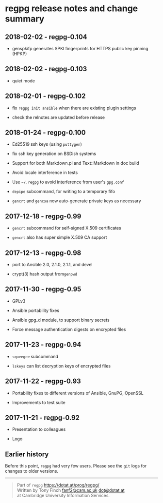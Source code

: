 regpg release notes and change summary
======================================

2018-02-02 - regpg-0.104
------------------------

* genspkifp generates SPKI fingerprints for HTTPS public key pinning (HPKP)


2018-02-02 - regpg-0.103
------------------------

* quiet mode


2018-02-01 - regpg-0.102
------------------------

* fix `regpg init ansible` when there are existing plugin settings

* check the relnotes are updated before release


2018-01-24 - regpg-0.100
------------------------

* Ed25519 ssh keys (using `puttygen`)

* fix ssh key generation on BSDish systems

* Support for both Markdown.pl and Text::Markdown in doc build

* Avoid locale interference in tests

* Use `~/.regpg` to avoid interference from user's `gpg.conf`

* `depipe` subcommand, for writing to a temporary fifo

* `gencrt` and `gencsa` now auto-generate private keys as necessary


2017-12-18 - regpg-0.99
-----------------------

* `gencrt` subcommand for self-signed X.509 certificates

* `gencrt` also has super simple X.509 CA support


2017-12-13 - regpg-0.98
-----------------------

* port to Ansible 2.0, 2.1.0, 2.1.1, and devel

* crypt(3) hash output from`genpwd`


2017-11-30 - regpg-0.95
-----------------------

* GPLv3

* Ansible portability fixes

* Ansible gpg_d module, to support binary secrets

* Force message authentication digests on encrypted files


2017-11-23 - regpg-0.94
-----------------------

* `squeegee` subcommand

* `lskeys` can list decryption keys of encrypted files


2017-11-22 - regpg-0.93
-----------------------

* Portability fixes to different versions of Ansible, GnuPG, OpenSSL

* Improvements to test suite


2017-11-21 - regpg-0.92
-----------------------

* Presentation to colleagues

* Logo


Earlier history
---------------

Before this point, `regpg` had very few users. Please see the `git`
logs for changes to older versions.


---------------------------------------------------------------------------

> Part of `regpg` <https://dotat.at/prog/regpg/>  
> Written by Tony Finch <fanf2@cam.ac.uk> <dot@dotat.at>  
> at Cambridge University Information Services.  

<!--
    This file is free software: you can redistribute it and/or modify
    it under the terms of the GNU General Public License as published by
    the Free Software Foundation, either version 3 of the License, or
    (at your option) any later version.

    This file is distributed in the hope that it will be useful,
    but WITHOUT ANY WARRANTY; without even the implied warranty of
    MERCHANTABILITY or FITNESS FOR A PARTICULAR PURPOSE.  See the
    GNU General Public License for more details.

    You should have received a copy of the GNU General Public License
    along with regpg.  If not, see <http://www.gnu.org/licenses/>.
-->

